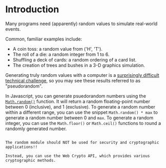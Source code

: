 # Introduction

Many programs need (apparently) random values to simulate real-world events.

Common, familiar examples include:

  - A coin toss: a random value from ('H', 'T').
  - The roll of a die: a random integer from 1 to 6.
  - Shuffling a deck of cards: a random ordering of a card list.
  - The creation of trees and bushes in a 3-D graphics simulation.

Generating truly random values with a computer is a [surprisingly difficult technical challenge][why-randomness-is-hard], so you may see these results referred to as "pseudorandom".

In Javascript, you can generate psuedorandom numbers using the [`Math.random()`][Math.random] function.
It will return a random floating-point number between 0 (inclusive), and 1 (exclusive).
To generate a random number within a different range, you can use the snippet `Math.random() * max` to generate a random number between 0 and `max`.
To generate a random integer, you can use the `Math.floor()` or `Math.ceil()` functions to round a randomly generated number.

~~~~exercism/caution

The random module should NOT be used for security and cryptographic applications!!

Instead, you can use the Web Crypto API, which provides various cryptographic methods.
~~~~

[why-randomness-is-hard]: https://www.malwarebytes.com/blog/news/2013/09/in-computers-are-random-numbers-really-random
[Math.random]: https://developer.mozilla.org/en-US/docs/Web/JavaScript/Reference/Global_Objects/Math/random
